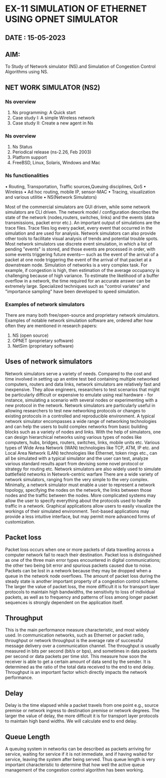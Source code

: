# EX-11 SIMULATION OF ETHERNET USING OPNET SIMULATOR

## DATE : 15-05-2023

## AIM:

To Study of Network simulator (NS).and Simulation of Congestion Control Algorithms using NS.

## NET WORK SIMULATOR (NS2)

### Ns overview

1. Ns programming: A Quick start
2. Case study I: A simple Wireless network
3. Case study II: Create a new agent in Ns

### Ns overview

1. Ns Status
2. Periodical release (ns-2.26, Feb 2003)
3. Platform support
4. FreeBSD, Linux, Solaris, Windows and Mac

### Ns functionalities
• Routing, Transportation, Traffic sources,Queuing disciplines, QoS
• Wireless
• Ad hoc routing, mobile IP, sensor-MAC
• Tracing, visualization and various utilitie
• NS(Network Simulators)

Most of the commercial simulators are GUI driven, while some network simulators are CLI driven. 
The network model / configuration describes the state of the network (nodes,routers, switches, links) 
and the events (data transmissions, packet error etc.). An important output of simulations are the trace 
files. Trace files log every packet, every event that occurred in the simulation and are used for 
analysis. Network simulators can also provide other tools to facilitate visual analysis of trends and 
potential trouble spots.
Most network simulators use discrete event simulation, in which a list of pending "events" is stored, 
and those events are processed in order, with some events triggering future events— such as the event 
of the arrival of a packet at one node triggering the event of the arrival of that packet at a downstream 
node.
Simulation of networks is a very complex task. For example, if congestion is high, then estimation of 
the average occupancy is challenging because of high variance. To estimate the likelihood of a buffer 
overflow in a network, the time required for an accurate answer can be extremely large. Specialized 
techniques such as "control variates" and "importance sampling" have been developed to speed 
simulation.

### Examples of network simulators
There are many both free/open-source and proprietary network simulators. Examples of notable 
network simulation software are, ordered after how often they are mentioned in research papers:
1. NS (open source)
2. OPNET (proprietary software)
3. NetSim (proprietary software)

## Uses of network simulators
Network simulators serve a variety of needs. Compared to the cost and time involved in setting up an 
entire test bed containing multiple networked computers, routers and data links, network simulators 
are relatively fast and inexpensive. They allow engineers, researchers to test scenarios that might be 
particularly difficult or expensive to emulate using real hardware - for instance, simulating a scenario 
with several nodes or experimenting with a new protocol in the network. Network simulators are 
particularly useful in allowing researchers to test new networking protocols or changes to existing 
protocols in a controlled and reproducible environment. A typical network simulator encompasses a 
wide range of networking technologies and can help the users to build complex networks from basic 
building blocks such as a variety of nodes and links. With the help of simulators, one can design 
hierarchical networks using various types of nodes like computers, hubs, bridges, routers, switches, 
links, mobile units etc.
Various types of Wide Area Network (WAN) technologies like TCP, ATM, IP etc. and Local Area 
Network (LAN) technologies like Ethernet, token rings etc., can all be simulated with a typical 
simulator and the user can test, analyze various standard results apart from devising some novel 
protocol or strategy for routing etc. Network simulators are also widely used to simulate battlefield 
networks in Network-centric warfare
There are a wide variety of network simulators, ranging from the very simple to the very complex. 
Minimally, a network simulator must enable a user to represent a network topology, specifying the 
nodes on the network, the links between those nodes and the traffic between the nodes. More 
complicated systems may allow the user to specify everything about the protocols used to handle 
traffic in a network. Graphical applications allow users to easily visualize the workings of their 
simulated environment. Text-based applications may provide a less intuitive interface, but may permit 
more advanced forms of customization.

## Packet loss
Packet loss occurs when one or more packets of data travelling across a computer network fail to 
reach their destination. Packet loss is distinguished as one of the three main error types encountered in 
digital communications; the other two being bit error and spurious packets caused due to noise.
Packets can be lost in a network because they may be dropped when a queue in the network node 
overflows. The amount of packet loss during the steady state is another important property of a 
congestion control scheme. The larger the value of packet loss, the more difficult it is for transport 
layer protocols to maintain high bandwidths, the sensitivity to loss of individual packets, as well as to 
frequency and patterns of loss among longer packet sequences is strongly dependent on the 
application itself.

## Throughput
This is the main performance measure characteristic, and most widely used. In communication 
networks, such as Ethernet or packet radio, throughput or network throughput is the average rate of 
successful message delivery over a communication channel. The throughput is usually measured in 
bits per second (bit/s or bps), and sometimes in data packets per second or data packets per time slot.
This measure how soon the receiver is able to get a certain amount of data send by the sender. It is
determined as the ratio of the total data received to the end to end delay. Throughput is an important 
factor which directly impacts the network performance.

## Delay
Delay is the time elapsed while a packet travels from one point e.g., source premise or network 
ingress to destination premise or network degrees. The larger the value of delay, the more difficult it 
is for transport layer protocols to maintain high band widths. We will calculate end to end delay.

## Queue Length
A queuing system in networks can be described as packets arriving for service, waiting for service if it 
is not immediate, and if having waited for service, leaving the system after being served. Thus queue 
length is very important characteristic to determine that how well the active queue management of the 
congestion control algorithm has been working.
